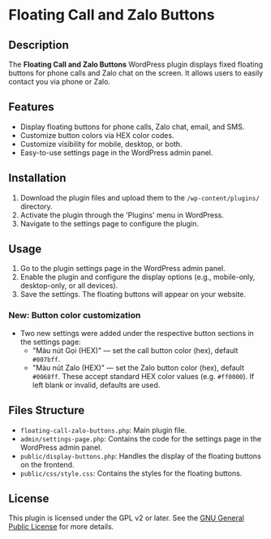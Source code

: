 # Floating Call and Zalo Buttons

## Description
The **Floating Call and Zalo Buttons** WordPress plugin displays fixed floating buttons for phone calls and Zalo chat on the screen. It allows users to easily contact you via phone or Zalo.

## Features
- Display floating buttons for phone calls, Zalo chat, email, and SMS.
- Customize button colors via HEX color codes.
- Customize visibility for mobile, desktop, or both.
- Easy-to-use settings page in the WordPress admin panel.

## Installation
1. Download the plugin files and upload them to the `/wp-content/plugins/` directory.
2. Activate the plugin through the 'Plugins' menu in WordPress.
3. Navigate to the settings page to configure the plugin.

## Usage
1. Go to the plugin settings page in the WordPress admin panel.
2. Enable the plugin and configure the display options (e.g., mobile-only, desktop-only, or all devices).
3. Save the settings. The floating buttons will appear on your website.

### New: Button color customization
- Two new settings were added under the respective button sections in the settings page:
	- "Màu nút Gọi (HEX)" — set the call button color (hex), default `#007bff`.
	- "Màu nút Zalo (HEX)" — set the Zalo button color (hex), default `#0068ff`.
These accept standard HEX color values (e.g. `#ff0000`). If left blank or invalid, defaults are used.

## Files Structure
- `floating-call-zalo-buttons.php`: Main plugin file.
- `admin/settings-page.php`: Contains the code for the settings page in the WordPress admin panel.
- `public/display-buttons.php`: Handles the display of the floating buttons on the frontend.
- `public/css/style.css`: Contains the styles for the floating buttons.

## License
This plugin is licensed under the GPL v2 or later. See the [GNU General Public License](https://www.gnu.org/licenses/gpl-2.0.html) for more details.